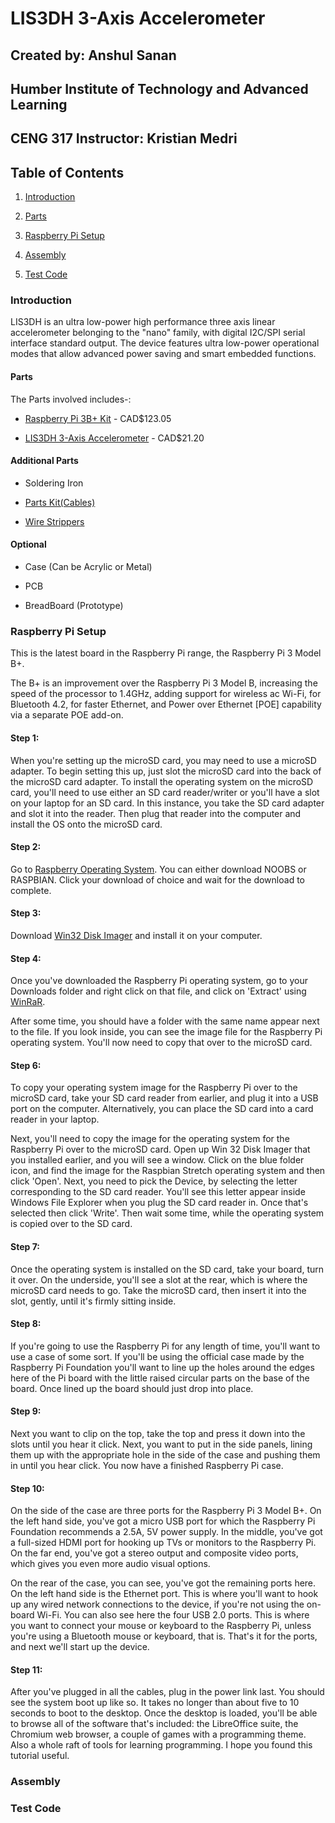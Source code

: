 # LIS3DH 3-Axis Accelerometer
## Created by: Anshul Sanan
## Humber Institute of Technology and Advanced Learning
## CENG 317 Instructor: Kristian Medri

## Table of Contents
1. [Introduction](#introduction)

2. [Parts](#parts)

3. [Raspberry Pi Setup](#raspberry-pi-setup)

4. [Assembly](#assembly)

5. [Test Code](#test-code)



### Introduction

LIS3DH is an ultra low-power high performance three axis linear accelerometer belonging to the "nano" family, with digital I2C/SPI serial interface standard output.
The device features ultra low-power operational modes that allow advanced power saving and smart embedded functions.

#### Parts

The Parts involved includes-:

* [Raspberry Pi 3B+ Kit](https://www.amazon.ca/CanaKit-Raspberry-Complete-Starter-Kit/dp/B01CCF6V3A/ref=sr_1_5?s=pc&ie=UTF8&qid=1516324581&sr=1-5&keywords=Raspberry+Pi+3) - CAD$123.05

* [LIS3DH 3-Axis Accelerometer](https://www.sparkfun.com/products/13963) - CAD$21.20

#### Additional Parts

* Soldering Iron

* [Parts Kit(Cables)](https://www.circuitspecialists.com/circuits-basic-electronics-parts-kit.html)

* [Wire Strippers](https://www.circuitspecialists.com/heavy-duty-wire-strippers.html)

#### Optional

* Case (Can be Acrylic or Metal)

* PCB

* BreadBoard (Prototype)

### Raspberry Pi Setup
This is the latest board in the Raspberry Pi range, the Raspberry Pi 3 Model B+.

The B+ is an improvement over the Raspberry Pi 3 Model B, increasing the speed of the processor to 1.4GHz, adding support for wireless ac Wi-Fi, for Bluetooth 4.2, for faster Ethernet, and Power over Ethernet [POE] capability via a separate POE add-on.


#### Step 1: 
When you're setting up the microSD card, you may need to use a microSD adapter. To begin setting this up, just slot the microSD card into the back of the microSD card adapter. To install the operating system on the microSD card, you'll need to use either an SD card reader/writer or you'll have a slot on your laptop for an SD card. In this instance, you take the SD card adapter and slot it into the reader. Then plug that reader into the computer and install the OS onto the microSD card.

#### Step 2:
Go to [Raspberry Operating System](https://www.raspberrypi.org/downloads/). 
You can either download NOOBS or RASPBIAN. Click your download of choice and wait for the download to complete.

#### Step 3:
Download [Win32 Disk Imager](https://sourceforge.net/projects/win32diskimager/) and install it on your computer.

#### Step 4:
Once you've downloaded the Raspberry Pi operating system, go to your Downloads folder and right click on that file, and click on 'Extract'  using [WinRaR](https://www.rarlab.com/download.htm).

After some time, you should have a folder with the same name appear next to the file. If you look inside, you can see the image file for the Raspberry Pi operating system. You'll now need to copy that over to the microSD card.

#### Step 6:
To copy your operating system image for the Raspberry Pi over to the microSD card, take your SD card reader from earlier, and plug it into a USB port on the computer. Alternatively, you can place the SD card into a card reader in your laptop.

Next, you'll need to copy the image for the operating system for the Raspberry Pi over to the microSD card. Open up Win 32 Disk Imager that you installed earlier, and you will see a window. Click on the blue folder icon, and find the image for the Raspbian Stretch operating system and then click 'Open'. Next, you need to pick the Device, by selecting the letter corresponding to the SD card reader. You'll see this letter appear inside Windows File Explorer when you plug the SD card reader in. Once that's selected then click 'Write'. Then wait some time, while the operating system is copied over to the SD card.

#### Step 7:
Once the operating system is installed on the SD card, take your board, turn it over. On the underside, you'll see a slot at the rear, which is where the microSD card needs to go. Take the microSD card, then insert it into the slot, gently, until it's firmly sitting inside.

#### Step 8:
If you're going to use the Raspberry Pi for any length of time, you'll want to use a case of some sort. If you'll be using the official case made by the Raspberry Pi Foundation you'll want to line up the holes around the edges here of the Pi board with the little raised circular parts on the base of the board. Once lined up the board should just drop into place.

#### Step 9:
Next you want to clip on the top, take the top and press it down into the slots until you hear it click. Next, you want to put in the side panels, lining them up with the appropriate hole in the side of the case and pushing them in until you hear click. You now have a finished Raspberry Pi case.

#### Step 10:
On the side of the case are three ports for the Raspberry Pi 3 Model B+. On the left hand side, you've got a micro USB port for which the Raspberry Pi Foundation recommends a 2.5A, 5V power supply. In the middle, you've got a full-sized HDMI port for hooking up TVs or monitors to the Raspberry Pi. On the far end, you've got a stereo output and composite video ports, which gives you even more audio visual options.

On the rear of the case, you can see, you've got the remaining ports here. On the left hand side is the Ethernet port. This is where you'll want to hook up any wired network connections to the device, if you're not using the on-board Wi-Fi. You can also see here the four USB 2.0 ports. This is where you want to connect your mouse or keyboard to the Raspberry Pi, unless you're using a Bluetooth mouse or keyboard, that is. That's it for the ports, and next we'll start up the device.

#### Step 11:
After you've plugged in all the cables, plug in the power link last. You should see the system boot up like so. It takes no longer than about five to 10 seconds to boot to the desktop. Once the desktop is loaded, you'll be able to browse all of the software that's included: the LibreOffice suite, the Chromium web browser, a couple of games with a programming theme. Also a whole raft of tools for learning programming. I hope you found this tutorial useful.



### Assembly



### Test Code

###
